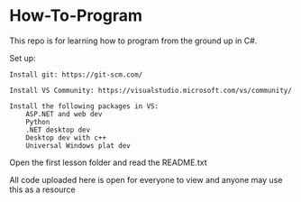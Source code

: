 # How-To-Program
This repo is for learning how to program from the ground up in C#.



Set up:

	Install git: https://git-scm.com/

	Install VS Community: https://visualstudio.microsoft.com/vs/community/

	Install the following packages in VS:
		ASP.NET and web dev
		Python
		.NET desktop dev
		Desktop dev with c++
		Universal Windows plat dev

Open the first lesson folder and read the README.txt

All code uploaded here is open for everyone to view and anyone may use this as a resource
